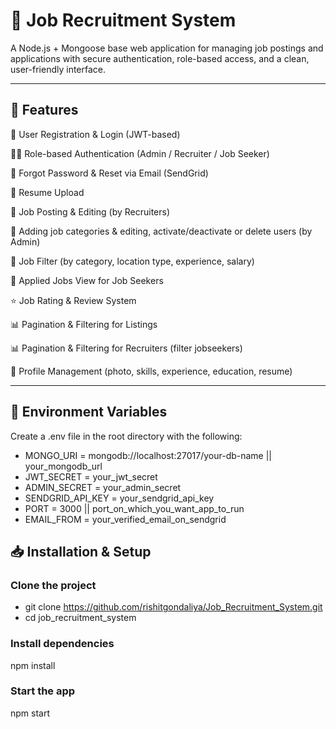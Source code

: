 ﻿# 💼 Job Recruitment System

A Node.js + Mongoose base web application for managing job postings and applications with secure authentication, role-based access, and a clean, user-friendly interface.

---

## 🚀 Features

👤 User Registration & Login (JWT-based)

🧑‍💼 Role-based Authentication (Admin / Recruiter / Job Seeker)

🔐 Forgot Password & Reset via Email (SendGrid)

📁 Resume Upload

📃 Job Posting & Editing (by Recruiters)

📃 Adding job categories & editing, activate/deactivate or delete users (by Admin)

🔎 Job Filter (by category, location type, experience, salary)

📄 Applied Jobs View for Job Seekers

⭐ Job Rating & Review System

📊 Pagination & Filtering for Listings

📊 Pagination & Filtering for Recruiters (filter jobseekers)

🎯 Profile Management (photo, skills, experience, education, resume)

---

## 🔐 Environment Variables

Create a .env file in the root directory with the following:

- MONGO_URI = mongodb://localhost:27017/your-db-name || your_mongodb_url 
- JWT_SECRET = your_jwt_secret 
- ADMIN_SECRET = your_admin_secret
- SENDGRID_API_KEY = your_sendgrid_api_key
- PORT = 3000 || port_on_which_you_want_app_to_run
- EMAIL_FROM = your_verified_email_on_sendgrid


## 📥 Installation & Setup

### Clone the project
- git clone https://github.com/rishitgondaliya/Job_Recruitment_System.git
- cd job_recruitment_system

### Install dependencies
npm install

### Start the app
npm start
